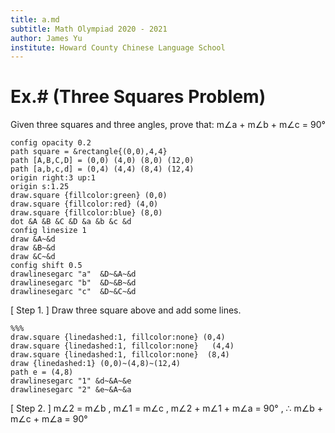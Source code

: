 ```yaml
---
title: a.md
subtitle: Math Olympiad 2020 - 2021
author: James Yu
institute: Howard County Chinese Language School
---
```



# Ex.# (Three Squares Problem)

Given three squares and three angles,
prove that: m&ang;a + m&ang;b + m&ang;c = 90&deg;
 
```diagram{save:a,viewport:22 12}
config opacity 0.2
path square = &rectangle{(0,0),4,4}
path [A,B,C,D] = (0,0) (4,0) (8,0) (12,0)
path [a,b,c,d] = (0,4) (4,4) (8,4) (12,4)
origin right:3 up:1 
origin s:1.25
draw.square {fillcolor:green} (0,0)
draw.square {fillcolor:red} (4,0)
draw.square {fillcolor:blue} (8,0)
dot &A &B &C &D &a &b &c &d
config linesize 1
draw &A~&d
draw &B~&d
draw &C~&d
config shift 0.5
drawlinesegarc "a"  &D~&A~&d
drawlinesegarc "b"  &D~&B~&d
drawlinesegarc "c"  &D~&C~&d
```

[ Step 1. ]
Draw three square above and add some lines.

```diagram{load:a,save:a,viewport:22 12}
%%%
draw.square {linedashed:1, fillcolor:none} (0,4)
draw.square {linedashed:1, fillcolor:none}   (4,4)
draw.square {linedashed:1, fillcolor:none}  (8,4)
draw {linedashed:1} (0,0)~(4,8)~(12,4)
path e = (4,8)
drawlinesegarc "1" &d~&A~&e
drawlinesegarc "2" &e~&A~&a
```

[ Step 2. ]
m&ang;2 = m&ang;b
,
m&ang;1 = m&ang;c 
,
m&ang;2 + m&ang;1 + m&ang;a = 90&deg;
, &therefore;
m&ang;b + m&ang;c + m&ang;a = 90&deg;

```diagram{load:a,viewport:22 12}
```





